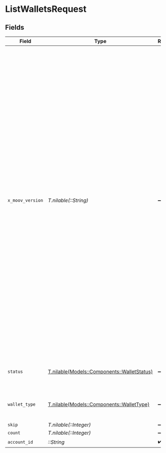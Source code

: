 # ListWalletsRequest


## Fields

| Field                                                                                                                                                                                                                                                                                                                                                                                                                                                                                                                             | Type                                                                                                                                                                                                                                                                                                                                                                                                                                                                                                                              | Required                                                                                                                                                                                                                                                                                                                                                                                                                                                                                                                          | Description                                                                                                                                                                                                                                                                                                                                                                                                                                                                                                                       | Example                                                                                                                                                                                                                                                                                                                                                                                                                                                                                                                           |
| --------------------------------------------------------------------------------------------------------------------------------------------------------------------------------------------------------------------------------------------------------------------------------------------------------------------------------------------------------------------------------------------------------------------------------------------------------------------------------------------------------------------------------- | --------------------------------------------------------------------------------------------------------------------------------------------------------------------------------------------------------------------------------------------------------------------------------------------------------------------------------------------------------------------------------------------------------------------------------------------------------------------------------------------------------------------------------- | --------------------------------------------------------------------------------------------------------------------------------------------------------------------------------------------------------------------------------------------------------------------------------------------------------------------------------------------------------------------------------------------------------------------------------------------------------------------------------------------------------------------------------- | --------------------------------------------------------------------------------------------------------------------------------------------------------------------------------------------------------------------------------------------------------------------------------------------------------------------------------------------------------------------------------------------------------------------------------------------------------------------------------------------------------------------------------- | --------------------------------------------------------------------------------------------------------------------------------------------------------------------------------------------------------------------------------------------------------------------------------------------------------------------------------------------------------------------------------------------------------------------------------------------------------------------------------------------------------------------------------- |
| `x_moov_version`                                                                                                                                                                                                                                                                                                                                                                                                                                                                                                                  | *T.nilable(::String)*                                                                                                                                                                                                                                                                                                                                                                                                                                                                                                             | :heavy_minus_sign:                                                                                                                                                                                                                                                                                                                                                                                                                                                                                                                | Specify an API version.<br/><br/>API versioning follows the format `vYYYY.QQ.BB`, where <br/>  - `YYYY` is the year<br/>  - `QQ` is the two-digit month for the first month of the quarter (e.g., 01, 04, 07, 10)<br/>  - `BB` is the build number, starting at `.01`, for subsequent builds in the same quarter. <br/>    - For example, `v2024.01.00` is the initial release of the first quarter of 2024.<br/><br/>The `latest` version represents the most recent development state. It may include breaking changes and should be treated as a beta release. |                                                                                                                                                                                                                                                                                                                                                                                                                                                                                                                                   |
| `status`                                                                                                                                                                                                                                                                                                                                                                                                                                                                                                                          | [T.nilable(Models::Components::WalletStatus)](../../models/shared/walletstatus.md)                                                                                                                                                                                                                                                                                                                                                                                                                                                | :heavy_minus_sign:                                                                                                                                                                                                                                                                                                                                                                                                                                                                                                                | Optional parameter for filtering wallets by status.                                                                                                                                                                                                                                                                                                                                                                                                                                                                               |                                                                                                                                                                                                                                                                                                                                                                                                                                                                                                                                   |
| `wallet_type`                                                                                                                                                                                                                                                                                                                                                                                                                                                                                                                     | [T.nilable(Models::Components::WalletType)](../../models/shared/wallettype.md)                                                                                                                                                                                                                                                                                                                                                                                                                                                    | :heavy_minus_sign:                                                                                                                                                                                                                                                                                                                                                                                                                                                                                                                | Optional parameter for filtering wallets by type.                                                                                                                                                                                                                                                                                                                                                                                                                                                                                 |                                                                                                                                                                                                                                                                                                                                                                                                                                                                                                                                   |
| `skip`                                                                                                                                                                                                                                                                                                                                                                                                                                                                                                                            | *T.nilable(::Integer)*                                                                                                                                                                                                                                                                                                                                                                                                                                                                                                            | :heavy_minus_sign:                                                                                                                                                                                                                                                                                                                                                                                                                                                                                                                | N/A                                                                                                                                                                                                                                                                                                                                                                                                                                                                                                                               | 60                                                                                                                                                                                                                                                                                                                                                                                                                                                                                                                                |
| `count`                                                                                                                                                                                                                                                                                                                                                                                                                                                                                                                           | *T.nilable(::Integer)*                                                                                                                                                                                                                                                                                                                                                                                                                                                                                                            | :heavy_minus_sign:                                                                                                                                                                                                                                                                                                                                                                                                                                                                                                                | N/A                                                                                                                                                                                                                                                                                                                                                                                                                                                                                                                               | 20                                                                                                                                                                                                                                                                                                                                                                                                                                                                                                                                |
| `account_id`                                                                                                                                                                                                                                                                                                                                                                                                                                                                                                                      | *::String*                                                                                                                                                                                                                                                                                                                                                                                                                                                                                                                        | :heavy_check_mark:                                                                                                                                                                                                                                                                                                                                                                                                                                                                                                                | N/A                                                                                                                                                                                                                                                                                                                                                                                                                                                                                                                               |                                                                                                                                                                                                                                                                                                                                                                                                                                                                                                                                   |
